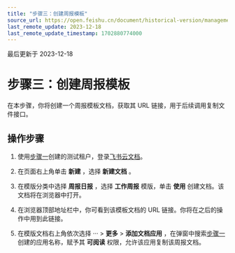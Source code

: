 ```yaml
---
title: "步骤三：创建周报模板"
source_url: https://open.feishu.cn/document/historical-version/management-weekly-report-based-docs/step-3-create-a-weekly-report-template
last_remote_update: 2023-12-18
last_remote_update_timestamp: 1702880774000
---
```

最后更新于 2023-12-18

# 步骤三：创建周报模板

在本步骤，你将创建一个周报模板文档，获取其 URL 链接，用于后续调用复制文件接口。

## 操作步骤

1. 使用[步骤一](https://open.feishu.cn/document/home/management-weekly-report-based-docs/step-1-create-and-configure-an-application)创建的测试租户，登录[飞书云文档](https://feishu.cn/drive/home/)。
2. 在页面右上角单击 **新建** ，选择 **新建文档** 。

3. 在模版分类中选择 **周报日报** ，选择 **工作周报** 模版，单击 **使用** 创建文档。该文档将在浏览器中打开。

4. 在浏览器顶部地址栏中，你可看到该模板文档的 URL 链接。你将在之后的操作中用到此链接。

5.  在模版文档右上角依次选择 ··· > **更多** > **添加文档应用** ，在弹窗中搜索[步骤一](https://open.feishu.cn/document/home/management-weekly-report-based-docs/step-1-create-and-configure-an-application)创建的应用名称，赋予其 **可阅读** 权限，允许该应用复制该周报文档。
